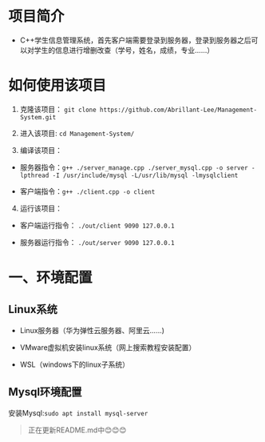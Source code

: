 # 项目简介
- C++学生信息管理系统，首先客户端需要登录到服务器，登录到服务器之后可以对学生的信息进行增删改查（学号，姓名，成绩，专业……）

# 如何使用该项目

1. 克隆该项目： `git clone https://github.com/Abrillant-Lee/Management-System.git` <br>

2. 进入该项目: `cd Management-System/`

3. 编译该项目：

- 服务器指令：`g++ ./server_manage.cpp ./server_mysql.cpp -o server -lpthread -I /usr/include/mysql -L/usr/lib/mysql -lmysqlclient`<br>

- 客户端指令：`g++ ./client.cpp -o client` <br>

4. 运行该项目：

- 客户端运行指令： `./out/client 9090 127.0.0.1`

- 服务器运行指令： `./out/server 9090 127.0.0.1`

# 一、环境配置

## Linux系统

- Linux服务器（华为弹性云服务器、阿里云......)

- VMware虚拟机安装linux系统（网上搜索教程安装配置）

- WSL（windows下的linux子系统）

## Mysql环境配置
安装Mysql:`sudo apt install mysql-server`<br>

> 正在更新README.md中😊😊😊
















